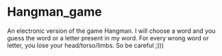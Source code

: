 # Hangman_game
An electronic version of the game Hangman.
I will choose a word and you guess the word or a letter present in my word. For every wrong word or letter, you lose your head/torso/limbs. So be careful ;)))
